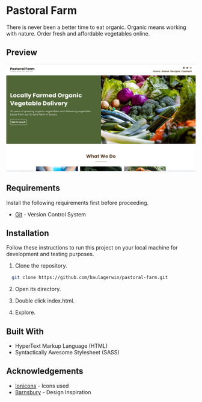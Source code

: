 # Pastoral Farm

There is never been a better time to eat organic. Organic means working with nature. Order fresh and affordable vegetables online.

## Preview

![Pastoral Farm](pastoral-farm.png)

## Requirements

Install the following requirements first before proceeding.

- [Git](https://git-scm.com/) - Version Control System

## Installation

Follow these instructions to run this project on your local machine for development and testing purposes.

1. Clone the repository.

```bash
  git clone https://github.com/baulagerwin/pastoral-farm.git
```

2. Open its directory.

3. Double click index.html.

4. Explore.

## Built With

- HyperText Markup Language (HTML)
- Syntactically Awesome Stylesheet (SASS)

## Acknowledgements

- [Ionicons](https://ionic.io/ionicons) - Icons used
- [Barnsbury](https://wordpress.com/theme/barnsbury) - Design Inspiration
